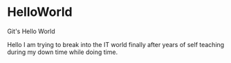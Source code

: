 # HelloWorld
Git's Hello World


Hello I am trying to break into the IT world finally after years of self teaching during my down time while doing time.
